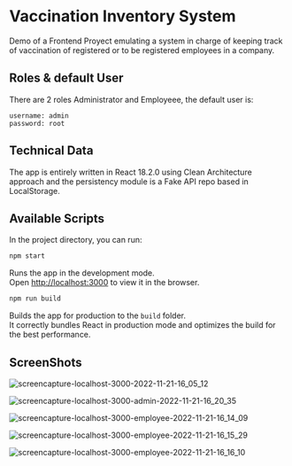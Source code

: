 # Vaccination Inventory System

Demo of a Frontend Proyect emulating a system in charge of keeping track of vaccination of registered or to be registered employees in a company.

## Roles & default User
There are 2 roles Administrator and Employeee, the default user is:

```
username: admin
password: root
```

## Technical Data

The app is entirely written in React 18.2.0 using Clean Architecture approach and the persistency module is a Fake API repo based in LocalStorage.

## Available Scripts

In the project directory, you can run:

```bash
npm start
```

Runs the app in the development mode.\
Open [http://localhost:3000](http://localhost:3000) to view it in the browser.

```bash
npm run build
```

Builds the app for production to the `build` folder.\
It correctly bundles React in production mode and optimizes the build for the best performance.


## ScreenShots
![screencapture-localhost-3000-2022-11-21-16_05_12](https://user-images.githubusercontent.com/30057827/203163134-12b53841-c0f1-4113-a7cd-26271d4a17d4.png)

![screencapture-localhost-3000-admin-2022-11-21-16_20_35](https://user-images.githubusercontent.com/30057827/203163397-13bd459d-3cc6-43a0-bb01-9c93b58dc17c.png)

![screencapture-localhost-3000-employee-2022-11-21-16_14_09](https://user-images.githubusercontent.com/30057827/203163161-d5d407b5-f4af-405e-b5f9-5cf545abda1c.png)

![screencapture-localhost-3000-employee-2022-11-21-16_15_29](https://user-images.githubusercontent.com/30057827/203163201-b7ac9b89-a6a8-4da7-aeef-1bcd640682fe.png)

![screencapture-localhost-3000-employee-2022-11-21-16_16_10](https://user-images.githubusercontent.com/30057827/203163246-b0a35e4c-41e8-4c4b-b298-39423612b7f7.png)
